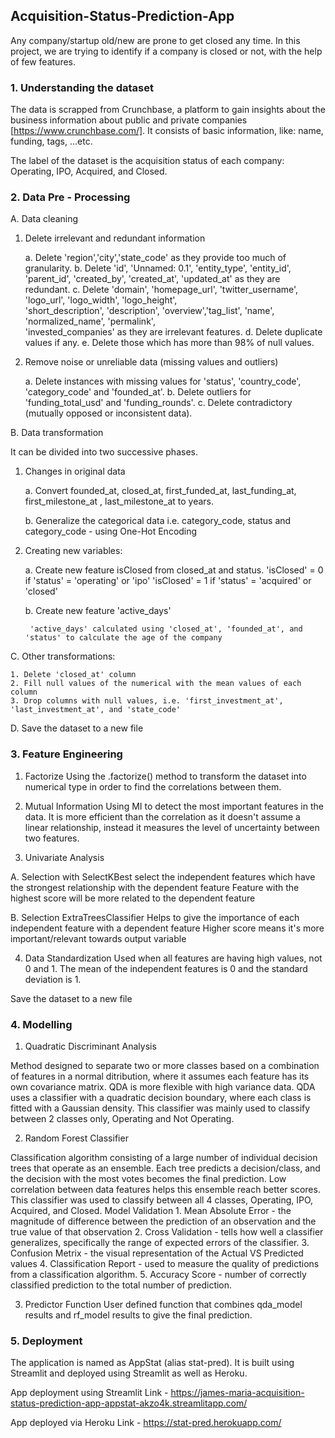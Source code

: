 ## Acquisition-Status-Prediction-App

Any company/startup old/new are prone to get closed any time. In this project, we are trying to identify if a company is closed or not, with the help of few features.

### 1. Understanding the dataset

The data is scrapped from Crunchbase, a platform to gain insights about the business information about public and private companies [https://www.crunchbase.com/]. It consists of basic information, like: name, funding, tags, ...etc.

The label of the dataset is the acquisition status of each company: Operating, IPO, Acquired, and Closed.

### 2. Data Pre - Processing

A. Data cleaning

1. Delete irrelevant and redundant information

     a. Delete 'region','city','state_code' as they provide too much of granularity.
     b. Delete 'id', 'Unnamed: 0.1', 'entity_type', 'entity_id', 'parent_id', 'created_by',
       'created_at', 'updated_at' as they are redundant.
     c. Delete 'domain', 'homepage_url', 'twitter_username', 'logo_url', 'logo_width', 'logo_height',           
        'short_description', 'description', 'overview','tag_list', 'name', 'normalized_name', 'permalink',    
        'invested_companies' as they are irrelevant features.
     d. Delete duplicate values if any.
     e. Delete those which has more than 98% of null values.

2. Remove noise or unreliable data (missing values and outliers)

     a. Delete instances with missing values for 'status', 'country_code', 'category_code' and 'founded_at'.
     b. Delete outliers for 'funding_total_usd' and 'funding_rounds'.
     c. Delete contradictory (mutually opposed or inconsistent data).
     
B. Data transformation

It can be divided into two successive phases.

1. Changes in original data

    a. Convert founded_at, closed_at, first_funded_at, last_funding_at, first_milestone_at ,
       last_milestone_at to years.

    b. Generalize the categorical data i.e. category_code, status and category_code - using One-Hot Encoding 

2. Creating new variables:

    a. Create new feature isClosed from closed_at and status.
        'isClosed' = 0 if 'status' = 'operating' or 'ipo'
        'isClosed' = 1 if 'status' = 'acquired' or 'closed'

    b. Create new feature 'active_days'

        'active_days' calculated using 'closed_at', 'founded_at', and 'status' to calculate the age of the company
        
C. Other transformations:

    1. Delete 'closed_at' column
    2. Fill null values of the numerical with the mean values of each column
    3. Drop columns with null values, i.e. 'first_investment_at', 'last_investment_at', and 'state_code'
    
D. Save the dataset to a new file

### 3. Feature Engineering

1. Factorize
Using the .factorize() method to transform the dataset into numerical type in order to find the correlations between them.

2. Mutual Information
Using MI to detect the most important features in the data.
It is more efficient than the correlation as it doesn't assume a linear relationship, instead it measures the level of uncertainty between two features.

3. Univariate Analysis

A. Selection with SelectKBest select the independent features which have the strongest relationship with the dependent feature Feature with the highest score will be more related to the dependent feature

B. Selection ExtraTreesClassifier Helps to give the importance of each independent feature with a dependent feature Higher score means it's more important/relevant towards output variable

4. Data Standardization
Used when all features are having high values, not 0 and 1. The mean of the independent features is 0 and the standard deviation is 1.

Save the dataset to a new file

### 4. Modelling

1. Quadratic Discriminant Analysis

Method designed to separate two or more classes based on a combination of features in a normal ditribution, where it assumes each feature has its own covariance matrix.
QDA is more flexible with high variance data.
QDA uses a classifier with a quadratic decision boundary, where each class is fitted with a Gaussian density.
This classifier was mainly used to classify between 2 classes only, Operating and Not Operating.

2. Random Forest Classifier

Classification algorithm consisting of a large number of individual decision trees that operate as an ensemble.
Each tree predicts a decision/class, and the decision with the most votes becomes the final prediction.
Low correlation between data features helps this ensemble reach better scores.
This classifier was used to classify between all 4 classes, Operating, IPO, Acquired, and Closed.
Model Validation
    1. Mean Absolute Error - the magnitude of difference between the prediction of an observation and the true value of that observation
    2. Cross Validation - tells how well a classifier generalizes, specifically the range of expected errors of the classifier.
    3. Confusion Metrix - the visual representation of the Actual VS Predicted values
    4. Classification Report - used to measure the quality of predictions from a classification algorithm.
    5. Accuracy Score - number of correctly classified prediction to the total number of prediction.
    
3. Predictor Function
   User defined function that combines qda_model results and rf_model results to give the final prediction.

### 5. Deployment

The application is named as AppStat (alias stat-pred). It is built using Streamlit and deployed using Streamlit as well as Heroku. 

App deployment using Streamlit
Link - https://james-maria-acquisition-status-prediction-app-appstat-akzo4k.streamlitapp.com/

App deployed via Heroku
Link - https://stat-pred.herokuapp.com/
